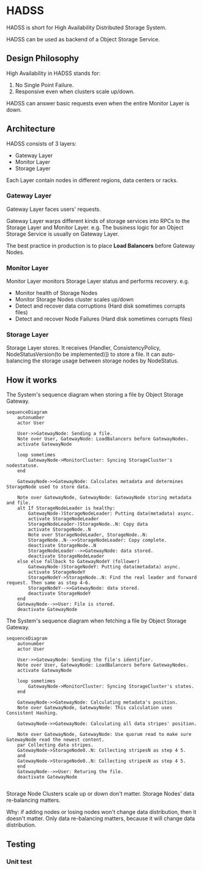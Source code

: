 # HADSS
HADSS is short for High Availability Distributed Storage System.

HADSS can be used as backend of a Object Storage Service.

## Design Philosophy
High Availability in HADSS stands for:
1. No Single Point Failure.
2. Responsive even when clusters scale up/down.

HADSS can answer basic requests even when the entire Monitor Layer is down.

## Architecture
HADSS consists of 3 layers:
- Gateway Layer
- Monitor Layer
- Storage Layer

Each Layer contain nodes in different regions, data centers or racks.

### Gateway Layer
Gateway Layer faces users' requests.

Gateway Layer warps different kinds of storage services into RPCs to the Storage Layer and Monitor Layer.
e.g. The business logic for an Object Storage Service is usually on Gateway Layer.

The best practice in production is to place **Load Balancers** before Gateway Nodes.

### Monitor Layer
Monitor Layer monitors Storage Layer status and performs recovery. e.g.
- Monitor health of Storage Nodes
- Monitor Storage Nodes cluster scales up/down
- Detect and recover data corruptions (Hard disk sometimes corrupts files)
- Detect and recover Node Failures (Hard disk sometimes corrupts files)

### Storage Layer
Storage Layer stores. It receives (Handler, ConsistencyPolicy, NodeStatusVersion(to be implemented)]) to store a file.
It can auto-balancing the storage usage between storage nodes by NodeStatus.

## How it works
The System's sequence diagram when storing a file by Object Storage Gateway.
```mermaid
sequenceDiagram
    autonumber
    actor User
    
    User->>GatewayNode: Sending a file.
    Note over User, GatewayNode: LoadBalancers before GatewayNodes.
    activate GatewayNode
    
    loop sometimes
        GatewayNode->MonitorCluster: Syncing StorageCluster's nodestatuse.
    end
    
    GatewayNode->>GatewayNode: Calculates metadata and determines StorageNode used to store data.
    
    Note over GatewayNode, GatewayNode: GatewayNode storing metadata and file.
    alt If StorageNodeLeader is healthy:
        GatewayNode-)StorageNodeLeader: Putting data(metadata) async.
        activate StorageNodeLeader
        StorageNodeLeader-)StorageNode..N: Copy data
        activate StorageNode..N
        Note over StorageNodeLeader, StorageNode..N: 
        StorageNode..N-->>StorageNodeLeader: Copy complete.
        deactivate StorageNode..N
        StorageNodeLeader-->>GatewayNode: data stored.
        deactivate StorageNodeLeader
    else else fallback to GatewayNodeY (follower)
        GatewayNode-)StorageNodeY: Putting data(metadata) async.
        activate StorageNodeY
        StorageNodeY->StorageNode..N: Find the real leader and forward request. Then same as step 4-6.
        StorageNodeY-->>GatewayNode: data stored.
        deactivate StorageNodeY
    end
    GatewayNode-->>User: File is stored.
    deactivate GatewayNode
```

The System's sequence diagram when fetching a file by Object Storage Gateway.
```mermaid
sequenceDiagram
    autonumber
    actor User
    
    User->>GatewayNode: Sending the file's identifier.
    Note over User, GatewayNode: LoadBalancers before GatewayNodes.
    activate GatewayNode
    
    loop sometimes
        GatewayNode->MonitorCluster: Syncing StorageCluster's states.
    end
    
    GatewayNode->>GatewayNode: Calculating metadata's position. 
    Note over GatewayNode, GatewayNode: This calculation uses Consistent Hashing. 
    
    GatewayNode->>GatewayNode: Calculating all data stripes' position. 
    
    Note over GatewayNode, GatewayNode: Use quorum read to make sure GatewayNode read the newest content. 
    par Collecting data stripes.
    GatewayNode->StorageNode0..N: Collecting stripesN as step 4 5.
    and
    GatewayNode->StorageNode0..N: Collecting stripesN as step 4 5.
    end
    GatewayNode-->>User: Returing the file.
    deactivate GatewayNode
    
```

Storage Node Clusters scale up or down don't matter.
Storage Nodes' data re-balancing matters.

Why: if adding nodes or losing nodes won't change data distribution, then it doesn't matter.
Only data re-balancing matters, because it will change data distribution.

## Testing
### Unit test
